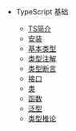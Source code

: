 <!-- - [TypeScript](README.md) -->

- TypeScript 基础

    - [TS简介](Basics/info.md)
    - [安装](Basics/install.md)
    - [基本类型](Basics/basicstype.md)
    - [类型注解](Basics/annotations.md)
    - [类型断言](Basics/assertions.md)
    - [接口](Basics/interface.md)
    - [类](Basics/class.md)
    - [函数](Basics/function.md)
    - [泛型](Basics/generic.md)
    - [类型推论](Basics/type_inference.md)

